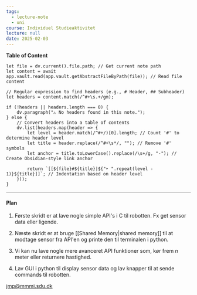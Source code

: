 ```yaml
---
tags:
  - lecture-note
  - uni
course: Individuel Studieaktivitet
lecture: null 
date: 2025-02-03
---
```


**Table of Content**
```dataviewjs
let file = dv.current().file.path; // Get current note path
let content = await app.vault.read(app.vault.getAbstractFileByPath(file)); // Read file content

// Regular expression to find headers (e.g., # Header, ## Subheader)
let headers = content.match(/^#+\s.+/gm);

if (!headers || headers.length === 0) {
    dv.paragraph("⚠️ No headers found in this note.");
} else {
    // Convert headers into a table of contents
    dv.list(headers.map(header => {
        let level = header.match(/^#+/)[0].length; // Count '#' to determine header level
        let title = header.replace(/^#+\s*/, ""); // Remove '#' symbols
        let anchor = title.toLowerCase().replace(/\s+/g, "-"); // Create Obsidian-style link anchor

        return `[[${file}#${title}|${"‣ ".repeat(level - 1)}${title}]]`; // Indentation based on header level
    }));
}
```
--- 
#### Plan
1. Første skridt er at lave nogle simple API's i C til robotten. Fx get sensor data eller ligende.
2. Næste skridt er at bruge [[Shared Memory|shared memory]] til at modtage sensor fra API'en og printe den til terminalen i python.

3. Vi kan nu lave nogle mere avanceret API funktioner som, kør frem *n* meter eller returnere hastighed.
4. Lav GUI i python til display sensor data og lav knapper til at sende commands til robotten.

jmp@mmmi.sdu.dk
